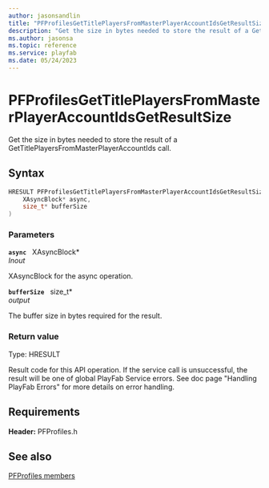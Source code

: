```yaml
---
author: jasonsandlin
title: "PFProfilesGetTitlePlayersFromMasterPlayerAccountIdsGetResultSize"
description: "Get the size in bytes needed to store the result of a GetTitlePlayersFromMasterPlayerAccountIds call."
ms.author: jasonsa
ms.topic: reference
ms.service: playfab
ms.date: 05/24/2023
---
```


# PFProfilesGetTitlePlayersFromMasterPlayerAccountIdsGetResultSize  

Get the size in bytes needed to store the result of a GetTitlePlayersFromMasterPlayerAccountIds call.  

## Syntax  
  
```cpp
HRESULT PFProfilesGetTitlePlayersFromMasterPlayerAccountIdsGetResultSize(  
    XAsyncBlock* async,  
    size_t* bufferSize  
)  
```  
  
### Parameters  
  
**`async`** &nbsp; XAsyncBlock*  
*_Inout_*  
  
XAsyncBlock for the async operation.  
  
**`bufferSize`** &nbsp; size_t*  
*output*  
  
The buffer size in bytes required for the result.  
  
  
### Return value
Type: HRESULT
  
Result code for this API operation. If the service call is unsuccessful, the result will be one of global PlayFab Service errors. See doc page "Handling PlayFab Errors" for more details on error handling.
  
  
## Requirements  
  
**Header:** PFProfiles.h
  
## See also  
[PFProfiles members](../pfprofiles_members.md)  

  
  
